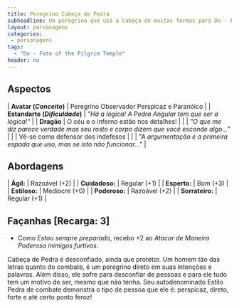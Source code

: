 ```yaml
---
title: Peregrino Cabeça de Pedra
subheadline: Um peregrino que usa a Cabeça de muitas formas para Do - Fate of the Pilgrim Temple
layout: personagens
categories:
 - personagens
tags:
  - "Do - Fate of the Pilgrim Temple"
header: no
---
```


## Aspectos

| **Avatar (_Conceito_)**        | Peregrino Observador Perspicaz e Paranóico                                           |
| **Estandarte (_Dificuldade_)** | _"Há a lógica! A Pedra Angular tem que ser a lógica!"_                               |
| **Dragão**                     | O céu e o inferno estão nos detalhes!                                                |
|                                | _"O que me diz parece verdade mas seu rosto e corpo dizem que você esconde algo..."_ |
|                                | Vê-se como defensor dos indefesos                                                    |
|                                | _"A argumentação é a primeira espada que uso, mas se isto não funcionar..."_         |

## Abordagens 

| **Ágil:**       | Razoável (+2) |
| **Cuidadoso:**  | Regular (+1)  |
| **Esperto:**    | Bom (+3)      |
| **Estiloso:**   | Medíocre (+0) |
| **Poderoso:**   | Razoável (+2) |
| **Sorrateiro:** | Regular (+1)  |

## Façanhas [Recarga: 3]

+ Como _Estou sempre preparado_, recebo +2 ao _Atacar de Maneira Poderosa inimigos furtivos_.

Cabeça de Pedra é desconfiado, ainda que protetor. Um homem tão das letras quanto do combate, é um peregrino direto em suas intenções e palavras. Além disso, ele sofre para desconfiar de pessoas e para ele tudo tem um motivo de ser, mesmo que não tenha. Seu autodenominado Estilo Pedra de combate demonstra o tipo de pessoa que ele é: perspicaz, direto, forte e até certo ponto feroz!
